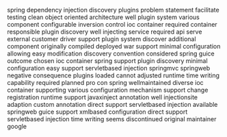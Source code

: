 spring dependency injection discovery plugins problem statement facilitate testing clean object oriented architecture well plugin system various component configurable inversion control ioc container required container responsible plugin discovery well injecting service required api serve external customer driver support plugin system discover additional component originally compiled deployed war support minimal configuration allowing easy modification discovery convention considered spring guice outcome chosen ioc container spring support plugin discovery minimal configuration easy support servletbased injection springmvc springweb negative consequence plugins loaded cannot adjusted runtime time writing capability required planned pro con spring wellmaintained diverse ioc container supporting various configuration mechanism support change registration runtime support javaxinject annotation well injectionsite adaption custom annotation direct support servletbased injection available springweb guice support xmlbased configuration direct support servletbased injection time writing seems discontinued original maintainer google